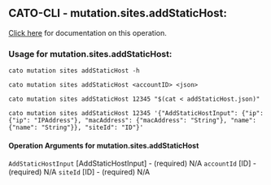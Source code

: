 
## CATO-CLI - mutation.sites.addStaticHost:
[Click here](https://api.catonetworks.com/documentation/#mutation-addStaticHost) for documentation on this operation.

### Usage for mutation.sites.addStaticHost:

`cato mutation sites addStaticHost -h`

`cato mutation sites addStaticHost <accountID> <json>`

`cato mutation sites addStaticHost 12345 "$(cat < addStaticHost.json)"`

`cato mutation sites addStaticHost 12345 '{"AddStaticHostInput": {"ip": {"ip": "IPAddress"}, "macAddress": {"macAddress": "String"}, "name": {"name": "String"}}, "siteId": "ID"}'`

#### Operation Arguments for mutation.sites.addStaticHost ####
`AddStaticHostInput` [AddStaticHostInput] - (required) N/A 
`accountId` [ID] - (required) N/A 
`siteId` [ID] - (required) N/A 
